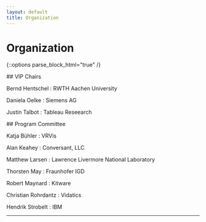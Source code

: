 ```yaml
---
layout: default
title: Organization
---
```


# Organization

{::options parse_block_html="true" /}

<div class="left">
## VIP Chairs

Bernd Hentschel
: RWTH Aachen University

Daniela Oelke
: Siemens AG

Justin Talbot
: Tableau Reseearch

</div>

<div class="right">
## Program Committee

Katja Bühler 
: VRVis

Alan Keahey
: Conversant, LLC

Matthew Larsen
: Lawrence Livermore National Laboratory

Thorsten May
: Fraunhofer IGD

Robert Maynard
: Kitware

Christian Rohrdantz
: Vidatics

Hendrik Strobelt
: IBM

</div>

- - -
